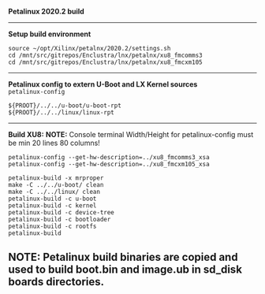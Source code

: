 **Petalinux 2020.2 build**  

---  
**Setup build environment**

```
source ~/opt/Xilinx/petalnx/2020.2/settings.sh
cd /mnt/src/gitrepos/Enclustra/lnx/petalnx/xu8_fmcomms3
cd /mnt/src/gitrepos/Enclustra/lnx/petalnx/xu8_fmcxm105
```
---
**Petalinux config to extern U-Boot and LX Kernel sources**  
`petalinux-config`  
```
${PROOT}/../../u-boot/u-boot-rpt
${PROOT}/../../linux/linux-rpt
```
---  

**Build XU8:**
**NOTE:** Console terminal Width/Height for petalinux-config must be min 20 lines 80 columns!
```
petalinux-config --get-hw-description=../xu8_fmcomms3_xsa
petalinux-config --get-hw-description=../xu8_fmcxm105_xsa

petalinux-build -x mrproper
make -C ../../u-boot/ clean
make -C ../../linux/ clean
petalinux-build -c u-boot
petalinux-build -c kernel
petalinux-build -c device-tree
petalinux-build -c bootloader
petalinux-build -c rootfs
petalinux-build
```

NOTE: Petalinux build binaries are copied and used to build boot.bin and image.ub in sd_disk boards directories.  
---
